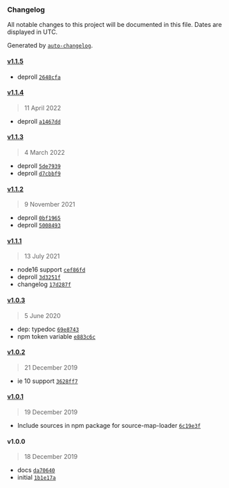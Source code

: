 ### Changelog

All notable changes to this project will be documented in this file. Dates are displayed in UTC.

Generated by [`auto-changelog`](https://github.com/CookPete/auto-changelog).

#### [v1.1.5](https://github.com/totalpave/country/compare/v1.1.4...v1.1.5)

- deproll [`2648cfa`](https://github.com/totalpave/country/commit/2648cfad8ff7711a2e41185678e9d038e4ef079a)

#### [v1.1.4](https://github.com/totalpave/country/compare/v1.1.3...v1.1.4)

> 11 April 2022

- deproll [`a1467dd`](https://github.com/totalpave/country/commit/a1467dd57c59221f9592daaa52e63da51ba674d7)

#### [v1.1.3](https://github.com/totalpave/country/compare/v1.1.2...v1.1.3)

> 4 March 2022

- deproll [`5de7939`](https://github.com/totalpave/country/commit/5de793978a613ec11312781a88eed1f80b36ee85)
- deproll [`d7cbbf9`](https://github.com/totalpave/country/commit/d7cbbf936368a2da46c042708147f8a9f42be496)

#### [v1.1.2](https://github.com/totalpave/country/compare/v1.1.1...v1.1.2)

> 9 November 2021

- deproll [`0bf1965`](https://github.com/totalpave/country/commit/0bf19654611b61f177ee0699397680c63043abc2)
- deproll [`5008493`](https://github.com/totalpave/country/commit/500849353e47f87892281f29773386f0fe9d6f29)

#### [v1.1.1](https://github.com/totalpave/country/compare/v1.0.3...v1.1.1)

> 13 July 2021

- node16 support [`cef86fd`](https://github.com/totalpave/country/commit/cef86fd9aabeb86e063429cb382fb041c6e43f1a)
- deproll [`3d3251f`](https://github.com/totalpave/country/commit/3d3251f412b4a5cf3d84fa3ff073d07334fb6731)
- changelog [`17d287f`](https://github.com/totalpave/country/commit/17d287f2bd0ef66263bae5de5354f1e2b9b5c20b)

#### [v1.0.3](https://github.com/totalpave/country/compare/v1.0.2...v1.0.3)

> 5 June 2020

- dep: typedoc [`69e8743`](https://github.com/totalpave/country/commit/69e87439065c663aee876069f3b909ad510648f4)
- npm token variable [`e883c6c`](https://github.com/totalpave/country/commit/e883c6c0adb7228b99f509d9c9f9746af1a8f6d3)

#### [v1.0.2](https://github.com/totalpave/country/compare/v1.0.1...v1.0.2)

> 21 December 2019

- ie 10 support [`3628ff7`](https://github.com/totalpave/country/commit/3628ff7398f82b854db474a9f5ba41b0744b09b5)

#### [v1.0.1](https://github.com/totalpave/country/compare/v1.0.0...v1.0.1)

> 19 December 2019

- Include sources in npm package for source-map-loader [`6c19e3f`](https://github.com/totalpave/country/commit/6c19e3f679361523b709e03219fdfbc45bd30d1f)

#### v1.0.0

> 18 December 2019

- docs [`da70640`](https://github.com/totalpave/country/commit/da70640e8925ce595f35d740a3aa0260f46e75fe)
- initial [`1b1e17a`](https://github.com/totalpave/country/commit/1b1e17ad4d74e718ca5ccbf1d5d7bd4ee14c89f6)
